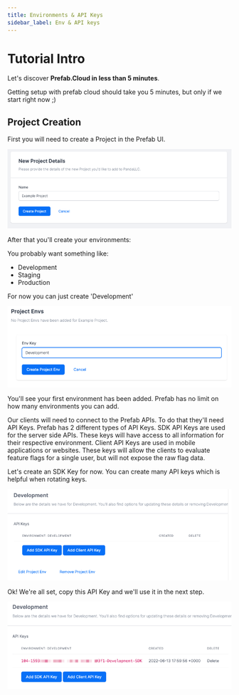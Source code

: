 ```yaml
---
title: Environments & API Keys 
sidebar_label: Env & API keys
---
```


# Tutorial Intro

Let's discover **Prefab.Cloud in less than 5 minutes**.

Getting setup with prefab cloud should take you 5 minutes, but only if we start right now ;)

## Project Creation
First you will need to create a Project in the Prefab UI.

![image](/img/docs/getting-started/new-project-details.png)

After that you'll create your environments:

You probably want something like:
- Development
- Staging
- Production



For now you can just create 'Development'

![image](/img/docs/getting-started/add-project-env.png)

You'll see your first environment has been added. Prefab has no limit on how many environments you can add.

Our clients will need to connect to the Prefab APIs. To do that they'll need API Keys. Prefab has 2 different types of API Keys.
SDK API Keys are used for the server side APIs. These keys will have access to all information for their respective environment.
Client API Keys are used in mobile applications or websites. These keys will allow the clients to evaluate feature flags for a single user, but will not expose the raw flag data.

Let's create an SDK Key for now. You can create many API keys which is helpful when rotating keys.

![image](/img/docs/getting-started/add-project-api-key.png)


Ok! We're all set, copy this API Key and we'll use it in the next step.

![image](/img/docs/getting-started/created-project-api-key.png)
